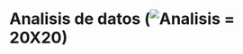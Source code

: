 # Analisis de  datos      (![Analisis](https://cdn4.vectorstock.com/i/1000x1000/15/63/analysis-logo-symbol-vector-20461563.jpg) = 20X20)


